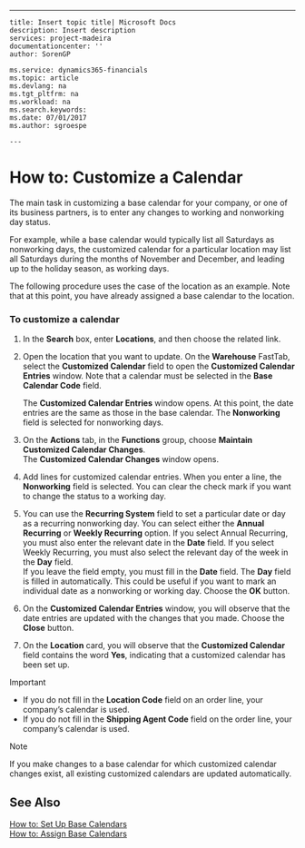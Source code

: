 ---
    title: Insert topic title| Microsoft Docs
    description: Insert description
    services: project-madeira
    documentationcenter: ''
    author: SorenGP

    ms.service: dynamics365-financials
    ms.topic: article
    ms.devlang: na
    ms.tgt_pltfrm: na
    ms.workload: na
    ms.search.keywords:
    ms.date: 07/01/2017
    ms.author: sgroespe

    ---
# How to: Customize a Calendar
The main task in customizing a base calendar for your company, or one of its business partners, is to enter any changes to working and nonworking day status.  
  
 For example, while a base calendar would typically list all Saturdays as nonworking days, the customized calendar for a particular location may list all Saturdays during the months of November and December, and leading up to the holiday season, as working days.  
  
 The following procedure uses the case of the location as an example. Note that at this point, you have already assigned a base calendar to the location.  
  
### To customize a calendar  
  
1.  In the **Search** box, enter **Locations**, and then choose the related link.  
  
2.  Open the location that you want to update. On the **Warehouse** FastTab, select the **Customized Calendar** field to open the **Customized Calendar Entries** window. Note that a calendar must be selected in the **Base Calendar Code** field.  
  
     The **Customized Calendar Entries** window opens. At this point, the date entries are the same as those in the base calendar. The **Nonworking** field is selected for nonworking days.  
  
3.  On the **Actions** tab, in the **Functions** group, choose **Maintain Customized Calendar Changes**.   
    The **Customized Calendar Changes** window opens.  
  
4.  Add lines for customized calendar entries. When you enter a line,  the **Nonworking** field is selected. You can clear the check mark if you want to change the status to a working day.  
  
5.  You can use the **Recurring System** field to set a particular date or day as a recurring nonworking day. You can select either the **Annual Recurring** or **Weekly Recurring** option. If you select Annual Recurring, you must also enter the relevant date in the **Date** field. If you select Weekly Recurring, you must also select the relevant day of the week in the **Day** field.   
    If you leave the field empty, you must fill in the **Date** field. The **Day** field is filled in automatically. This could be useful if you want to mark an individual date as a nonworking or working day. Choose the **OK** button.  
  
6.  On the **Customized Calendar Entries** window, you will observe that the date entries are updated with the changes that you made. Choose the **Close** button.  
  
7.  On the **Location** card, you will observe that the **Customized Calendar** field contains the word **Yes**, indicating that a customized calendar has been set up.  
  
> [!IMPORTANT]  
>  -   If you do not fill in the **Location Code** field on an order line, your company’s calendar is used.  
> -   If you do not fill in the **Shipping Agent Code** field on the order line, your company’s calendar is used.  
  
> [!NOTE]  
>  If you make changes to a base calendar for which customized calendar changes exist, all existing customized calendars are updated automatically.  
  
## See Also  
 [How to: Set Up Base Calendars](../how-to-set-up-base-calendars.md)   
 [How to: Assign Base Calendars](../how-to-assign-base-calendars.md)
